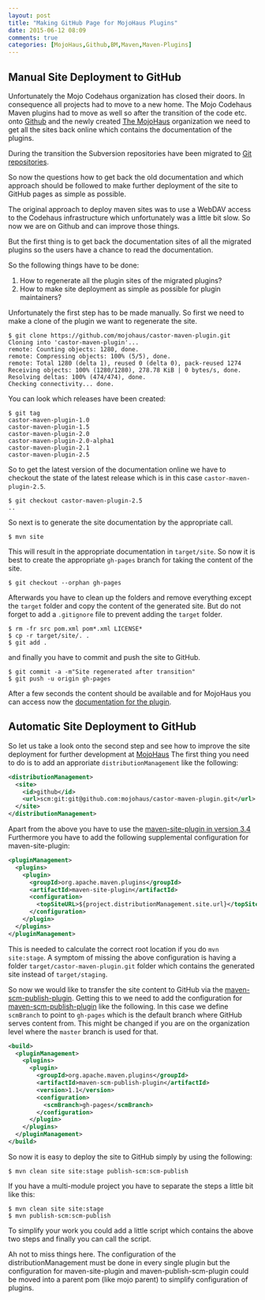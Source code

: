 ```yaml
---
layout: post
title: "Making GitHub Page for MojoHaus Plugins"
date: 2015-06-12 08:09
comments: true
categories: [MojoHaus,Github,BM,Maven,Maven-Plugins]
---
```

Manual Site Deployment to GitHub
--------------------------------

Unfortunately the Mojo Codehaus organization has closed their doors. In
consequence all projects had to move to a new home. The Mojo Codehaus Maven
plugins had to move as well so after the transition of the code etc. onto
[Github][github] and the newly created [The MojoHaus][git-mojohaus] organization we
need to get all the sites back online which contains the documentation of the
plugins.

During the transition the Subversion repositories have been migrated
to [Git repositories][mojohaus].

So now the questions how to get back the old documentation and which approach
should be followed to make further deployment of the site to GitHub pages as
simple as possible.

<!-- more -->

The original approach to deploy maven sites was to use a WebDAV access to the
Codehaus infrastructure which unfortunately was a little bit slow. So now we
are on Github and can improve those things.

But the first thing is to get back the documentation sites of all the migrated
plugins so the users have a chance to read the documentation. 

So the following things have to be done:

 1. How to regenerate all the plugin sites of the migrated plugins?
 2. How to make site deployment as simple as possible for plugin maintainers?

Unfortunately the first step has to be made manually. So first we need to make a 
clone of the plugin we want to regenerate the site.

```
$ git clone https://github.com/mojohaus/castor-maven-plugin.git
Cloning into 'castor-maven-plugin'...
remote: Counting objects: 1280, done.
remote: Compressing objects: 100% (5/5), done.
remote: Total 1280 (delta 1), reused 0 (delta 0), pack-reused 1274
Receiving objects: 100% (1280/1280), 278.78 KiB | 0 bytes/s, done.
Resolving deltas: 100% (474/474), done.
Checking connectivity... done.
```

You can look which releases have been created:

```
$ git tag
castor-maven-plugin-1.0
castor-maven-plugin-1.5
castor-maven-plugin-2.0
castor-maven-plugin-2.0-alpha1
castor-maven-plugin-2.1
castor-maven-plugin-2.5
```

So to get the latest version of the documentation online we have to checkout 
the state of the latest release which is in this case `castor-maven-plugin-2.5`.

```
$ git checkout castor-maven-plugin-2.5
..
```

So next is to generate the site documentation by the appropriate call.

```
$ mvn site
```

This will result in the appropriate documentation in `target/site`. So now it is
best to create the appropriate `gh-pages` branch for taking the content of the site.

```
$ git checkout --orphan gh-pages
```
Afterwards you have to clean up the folders and remove everything except the
`target` folder and copy the content of the generated site. But do not forget
to add a `.gitignore` file to prevent adding the `target` folder.

```
$ rm -fr src pom.xml pom*.xml LICENSE*
$ cp -r target/site/. .
$ git add .
```

and finally you have to commit and push the site to GitHub.

```
$ git commit -a -m"Site regenerated after transition"
$ git push -u origin gh-pages
```
After a few seconds the content should be available and for MojoHaus you can access now
the [documentation for the plugin](http://www.mojohaus.org/castor-maven-plugin/).

Automatic Site Deployment to GitHub
-----------------------------------

So let us take a look onto the second step and see how to improve the site deployment 
for further development at [MojoHaus][mojohaus]
The first thing you need to do is to add an approriate `distributionManagement` like
the following:

``` xml
<distributionManagement>
  <site>
    <id>github</id>
    <url>scm:git:git@github.com:mojohaus/castor-maven-plugin.git</url>
  </site>
</distributionManagement>
```

Apart from the above you have to use the [maven-site-plugin in version
3.4][maven-site-plugin] Furthermore you have to add the following supplemental
configuration for maven-site-plugin:

``` xml
<pluginManagement>
  <plugins>
    <plugin>
      <groupId>org.apache.maven.plugins</groupId>
      <artifactId>maven-site-plugin</artifactId>
      <configuration>
        <topSiteURL>${project.distributionManagement.site.url}</topSiteURL>
      </configuration>
    </plugin>
  </plugins>
</pluginManagement>
```

This is needed to calculate the correct root location if you do `mvn site:stage`. A symptom
of missing the above configuration is having a folder `target/castor-maven-plugin.git` folder
which contains the generated site instead of `target/staging`.

So now we would like to transfer the site content to GitHub via the [maven-scm-publish-plugin][maven-scm-publish-plugin].
Getting this to we need to add the configuration for [maven-scm-publish-plugin][maven-scm-publish-plugin] like the following.
In this case we define `scmBranch` to point to `gh-pages` which is the default branch where GitHub 
serves content from. This might be changed if you are on the organization level where the `master`
branch is used for that.

``` xml
<build>
  <pluginManagement>
    <plugins>
      <plugin>
        <groupId>org.apache.maven.plugins</groupId>
        <artifactId>maven-scm-publish-plugin</artifactId>
        <version>1.1</version>
        <configuration>
          <scmBranch>gh-pages</scmBranch>
        </configuration>
      </plugin>
    </plugins>
  </pluginManagement>
</build>
```
So now it is easy to deploy the site to GitHub simply by using the following:

```
$ mvn clean site site:stage publish-scm:scm-publish
```

If you have a multi-module project you have to separate the steps a little bit like this:

```
$ mvn clean site site:stage 
$ mvn publish-scm:scm-publish
```

To simplify your work you could add a little script which contains the above two steps and 
finally you can call the script.

Ah not to miss things here. The configuration of the distributionManagement must be done in every single plugin
but the configuration for maven-site-plugin and maven-publish-scm-plugin could be moved into a parent 
pom (like mojo parent) to simplify configuration of plugins.

[maven-scm-publish-plugin]: http://maven.apache.org/plugins/maven-scm-publish-plugin/
[maven-site-plugin]: http://maven.apache.org/plugins/maven-site-plugin/
[github]: https://github.com
[git-mojohaus]: https://github.com/mojohaus/
[mojohaus]: http://www.mojohaus.org/

